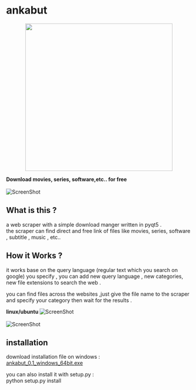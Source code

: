# ankabut
<div align="center">
<img src="https://github.com/MrSmiler/ankabut/blob/master/resources/icons/ankabut_main.jpg" width="400" />
<br>
</div>


<b>Download movies, series, software,etc.. for free</b><br><br>
![ScreenShot](https://github.com/MrSmiler/ankabut/blob/master/resources/ankabut_demo2.gif)
<br>
## What is this ?


a web scraper with a simple download manger written in pyqt5 .<br>
the scraper can find direct and free link of files like movies, series, software , subtitle , music , etc..<br>

## How it Works ?
it works base on the query language (regular text which you search on google) you specify , you can add new query language , new categories, new file extensions to search the web .<br>

you can find files across the websites ,just give the file name to the scraper and specify your category then wait for the results . 

<b> linux/ubuntu </b>
![ScreenShot](https://i.imgur.com/uWpBXP8.png)<br><br>
![ScreenShot](https://i.imgur.com/w9sDap8.png)
<br>
## installation


download installation file on windows :<br>
<a href='https://github.com/MrSmiler/ankabut/releases/download/v0.1-alpha/ankabut_0.1_windows_64bit.exe'>ankabut_0.1_windows_64bit.exe</a>

you can also install it with setup.py :<br>
python setup.py install


